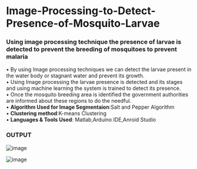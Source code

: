 # Image-Processing-to-Detect-Presence-of-Mosquito-Larvae
### Using image processing technique the presence of larvae is detected to prevent the breeding of mosquitoes to prevent malaria<br>
• By using Image processing techniques we can detect the larvae present in the water body or stagnant water and prevent its growth.<br>
• Using Image processing the larvae presence is detected and its stages and using machine learning the system is trained to detect its presence.<br>
• Once the mosquito breeding area is identified the government authorities are informed about these regions to do the needful.<br>
• **Algorithm Used for Image Segmentaion**:Salt and Pepper Algorithm<br>
• **Clustering method**:K-means Clustering<br>
• **Languages & Tools Used**: Matlab,Arduino IDE,Anroid Studio<br>
### OUTPUT
![image](https://user-images.githubusercontent.com/86291751/122912961-87a0dc00-d376-11eb-9aef-d82445d34066.png)

![image](https://user-images.githubusercontent.com/86291751/122913252-d9496680-d376-11eb-9b1b-79879ab77e44.png)

